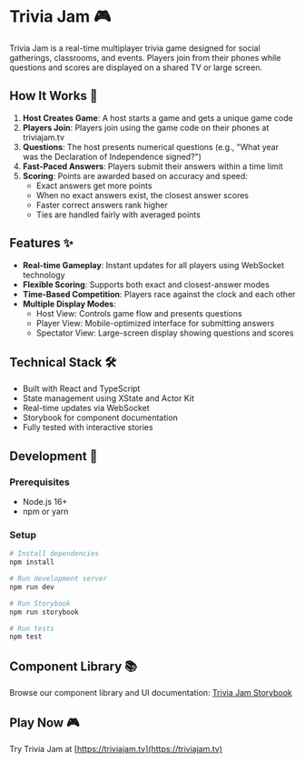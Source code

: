 # Trivia Jam 🎮

Trivia Jam is a real-time multiplayer trivia game designed for social gatherings, classrooms, and events. Players join from their phones while questions and scores are displayed on a shared TV or large screen.

## How It Works 🎯

1. **Host Creates Game**: A host starts a game and gets a unique game code
2. **Players Join**: Players join using the game code on their phones at triviajam.tv
3. **Questions**: The host presents numerical questions (e.g., "What year was the Declaration of Independence signed?")
4. **Fast-Paced Answers**: Players submit their answers within a time limit
5. **Scoring**: Points are awarded based on accuracy and speed:
   - Exact answers get more points
   - When no exact answers exist, the closest answer scores
   - Faster correct answers rank higher
   - Ties are handled fairly with averaged points

## Features ✨

- **Real-time Gameplay**: Instant updates for all players using WebSocket technology
- **Flexible Scoring**: Supports both exact and closest-answer modes
- **Time-Based Competition**: Players race against the clock and each other
- **Multiple Display Modes**:
  - Host View: Controls game flow and presents questions
  - Player View: Mobile-optimized interface for submitting answers
  - Spectator View: Large-screen display showing questions and scores

## Technical Stack 🛠

- Built with React and TypeScript
- State management using XState and Actor Kit
- Real-time updates via WebSocket
- Storybook for component documentation
- Fully tested with interactive stories

## Development 🚀

### Prerequisites

- Node.js 16+
- npm or yarn

### Setup

```bash
# Install dependencies
npm install

# Run development server
npm run dev

# Run Storybook
npm run storybook

# Run tests
npm test
```

## Component Library 📚

Browse our component library and UI documentation:
[Trivia Jam Storybook](https://trivia-jam-storybook.pages.dev/)

## Play Now 🎮

Try Trivia Jam at [https://triviajam.tv](https://triviajam.tv)